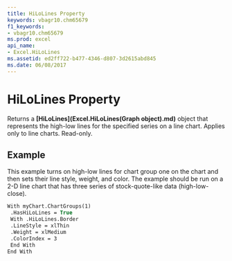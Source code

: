 ```yaml
---
title: HiLoLines Property
keywords: vbagr10.chm65679
f1_keywords:
- vbagr10.chm65679
ms.prod: excel
api_name:
- Excel.HiLoLines
ms.assetid: ed2ff722-b477-4346-d807-3d2615abd845
ms.date: 06/08/2017
---
```



# HiLoLines Property

Returns a  **[HiLoLines](Excel.HiLoLines(Graph object).md)** object that represents the high-low lines for the specified series on a line chart. Applies only to line charts. Read-only.


## Example

This example turns on high-low lines for chart group one on the chart and then sets their line style, weight, and color. The example should be run on a 2-D line chart that has three series of stock-quote-like data (high-low-close).


```vb
With myChart.ChartGroups(1) 
 .HasHiLoLines = True 
 With .HiLoLines.Border 
 .LineStyle = xlThin 
 .Weight = xlMedium 
 .ColorIndex = 3 
 End With 
End With
```


